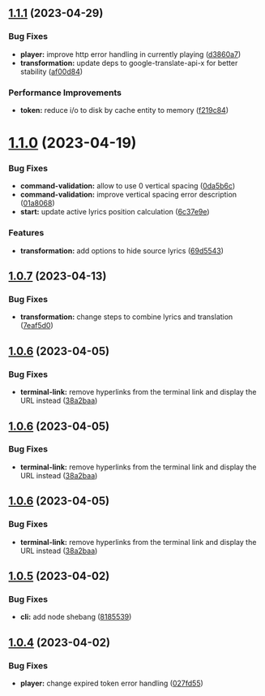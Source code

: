 ## [1.1.1](https://github.com/lyricstify/lyricstify/compare/v1.1.0...v1.1.1) (2023-04-29)


### Bug Fixes

* **player:** improve http error handling in currently playing ([d3860a7](https://github.com/lyricstify/lyricstify/commit/d3860a7086fe80482b7398fb04481b958e2e7e72))
* **transformation:** update deps to google-translate-api-x for better stability ([af00d84](https://github.com/lyricstify/lyricstify/commit/af00d84264b5bcf65590e14199f99ae9aa02d9b6))


### Performance Improvements

* **token:** reduce i/o to disk by cache entity to memory ([f219c84](https://github.com/lyricstify/lyricstify/commit/f219c842739f87ce5a9cb7371416ab7ffde9a8bf))

# [1.1.0](https://github.com/lyricstify/lyricstify/compare/v1.0.7...v1.1.0) (2023-04-19)


### Bug Fixes

* **command-validation:** allow to use 0 vertical spacing ([0da5b6c](https://github.com/lyricstify/lyricstify/commit/0da5b6c92a211edb1a85a2b66181dfdf454bef01))
* **command-validation:** improve vertical spacing error description ([01a8068](https://github.com/lyricstify/lyricstify/commit/01a80684bed76c78da64481edc9d0d98c81cf2de))
* **start:** update active lyrics position calculation ([6c37e9e](https://github.com/lyricstify/lyricstify/commit/6c37e9e03d010ffe1924df858d79b2950f81c4db))


### Features

* **transformation:** add options to hide source lyrics ([69d5543](https://github.com/lyricstify/lyricstify/commit/69d554350296749dfa9ed16f2ef871c9310b20f3))

## [1.0.7](https://github.com/lyricstify/lyricstify/compare/v1.0.6...v1.0.7) (2023-04-13)


### Bug Fixes

* **transformation:** change steps to combine lyrics and translation ([7eaf5d0](https://github.com/lyricstify/lyricstify/commit/7eaf5d0489dfde17f4c82d3212aed2dab128fa91))

## [1.0.6](https://github.com/lyricstify/lyricstify/compare/v1.0.5...v1.0.6) (2023-04-05)


### Bug Fixes

* **terminal-link:** remove hyperlinks from the terminal link and display the URL instead ([38a2baa](https://github.com/lyricstify/lyricstify/commit/38a2baae4a031536bcf649469f1b27ac2e33adda))

## [1.0.6](https://github.com/lyricstify/lyricstify/compare/v1.0.5...v1.0.6) (2023-04-05)


### Bug Fixes

* **terminal-link:** remove hyperlinks from the terminal link and display the URL instead ([38a2baa](https://github.com/lyricstify/lyricstify/commit/38a2baae4a031536bcf649469f1b27ac2e33adda))

## [1.0.6](https://github.com/lyricstify/lyricstify/compare/v1.0.5...v1.0.6) (2023-04-05)


### Bug Fixes

* **terminal-link:** remove hyperlinks from the terminal link and display the URL instead ([38a2baa](https://github.com/lyricstify/lyricstify/commit/38a2baae4a031536bcf649469f1b27ac2e33adda))

## [1.0.5](https://github.com/lyricstify/lyricstify/compare/v1.0.4...v1.0.5) (2023-04-02)


### Bug Fixes

* **cli:** add node shebang ([8185539](https://github.com/lyricstify/lyricstify/commit/81855393e2a45abd7e09f4ee40deae0933c27b71))

## [1.0.4](https://github.com/lyricstify/lyricstify/compare/v1.0.3...v1.0.4) (2023-04-02)


### Bug Fixes

* **player:** change expired token error handling ([027fd55](https://github.com/lyricstify/lyricstify/commit/027fd55bd65d3295eb5bc6e2859b1d4e1e09f807))
